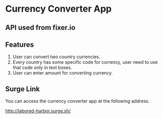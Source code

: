 # Currency Converter App

## API used from fixer.io

## Features

1. User can convert two country currencies.
2. Every country has some specific code for currency, user need to use that code only in text boxes.
3. User can enter amount for converting currency.

## Surge Link

You can access the currency converter app at the following address.

http://labored-harbor.surge.sh/